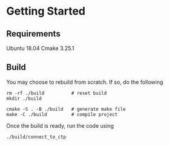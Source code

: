 # Getting Started
## Requirements
Ubuntu 18.04
Cmake 3.25.1

## Build
You may choose to rebuild from scratch. If so, do the following
```
rm -rf ./build          # reset build
mkdir ./build

cmake -S . -B ./build   # generate make file
make -C ./build         # compile project
```

Once the build is ready, run the code using
```
./build/connect_to_ctp
```